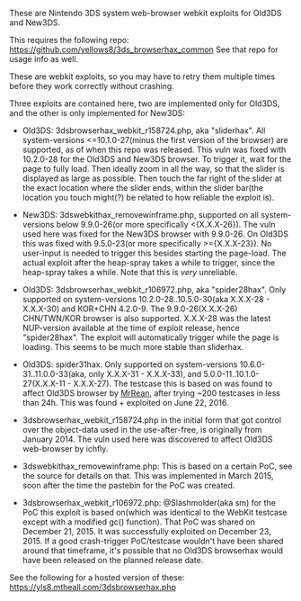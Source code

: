 These are Nintendo 3DS system web-browser webkit exploits for Old3DS and New3DS.

This requires the following repo: https://github.com/yellows8/3ds_browserhax_common See that repo for usage info as well.  

These are webkit exploits, so you may have to retry them multiple times before they work correctly without crashing.

Three exploits are contained here, two are implemented only for Old3DS, and the other is only implemented for New3DS:
* Old3DS: 3dsbrowserhax_webkit_r158724.php, aka "sliderhax". All system-versions <=10.1.0-27(minus the first version of the browser) are supported, as of when this repo was released. This vuln was fixed with 10.2.0-28 for the Old3DS and New3DS browser. To trigger it, wait for the page to fully load. Then ideally zoom in all the way, so that the slider is displayed as large as possible. Then touch the far right of the slider at the exact location where the slider ends, within the slider bar(the location you touch might(?) be related to how reliable the exploit is).
* New3DS: 3dswebkithax_removewinframe.php, supported on all system-versions below 9.9.0-26(or more specifically <{X.X.X-26}). The vuln used here was fixed for the New3DS browser with 9.9.0-26. On Old3DS this was fixed with 9.5.0-23(or more specifically >={X.X.X-23}). No user-input is needed to trigger this besides starting the page-load. The actual exploit after the heap-spray takes a while to trigger, since the heap-spray takes a while. Note that this is *very* unreliable.
* Old3DS: 3dsbrowserhax_webkit_r106972.php, aka "spider28hax". Only supported on system-versions 10.2.0-28..10.5.0-30(aka X.X.X-28 - X.X.X-30) and KOR+CHN 4.2.0-9. The 9.9.0-26(X.X.X-26) CHN/TWN/KOR browser is also supported. X.X.X-28 was the latest NUP-version available at the time of exploit release, hence "spider28hax". The exploit will automatically trigger while the page is loading. This seems to be much more stable than sliderhax.
* Old3DS: spider31hax. Only supported on system-versions 10.6.0-31..11.0.0-33(aka, only X.X.X-31 - X.X.X-33), and 5.0.0-11..10.1.0-27(X.X.X-11 - X.X.X-27). The testcase this is based on was found to affect Old3DS browser by [MrRean](https://www.youtube.com/watch?v=6iU9xFXDO2w), after trying ~200 testcases in less than 24h. This was found + exploited on June 22, 2016.

* 3dsbrowserhax_webkit_r158724.php in the initial form that got control over the object-data used in the use-after-free, is originally from January 2014. The vuln used here was discovered to affect Old3DS web-browser by ichfly.
* 3dswebkithax_removewinframe.php: This is based on a certain PoC, see the source for details on that. This was implemented in March 2015, soon after the time the pastebin for the PoC was created.
* 3dsbrowserhax_webkit_r106972.php: @Slashmolder(aka sm) for the PoC this exploit is based on(which was identical to the WebKit testcase except with a modified gc() function). That PoC was shared on December 21, 2015. It was successfully exploited on December 23, 2015. If a good crash-trigger PoC/testcase wouldn't have been shared around that timeframe, it's possible that no Old3DS browserhax would have been released on the planned release date.

See the following for a hosted version of these: https://yls8.mtheall.com/3dsbrowserhax.php

